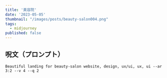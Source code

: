 ```yaml
---
title: '美容院'
date: '2023-05-05'
thumbnail: "/images/posts/beauty-salon004.png"
tags:
  - midjourney
published: false
---
```


## 呪文（プロンプト）
```
Beautiful landing for beauty-salon website, design, ux/ui, ux, ui --ar 3:2 --v 4 --q 2
```
